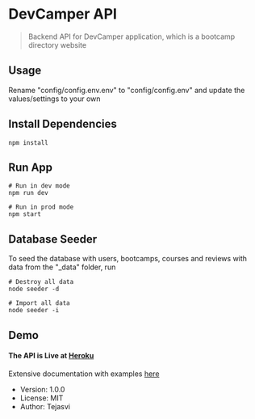 # DevCamper API

> Backend API for DevCamper application, which is a bootcamp directory website

## Usage

Rename "config/config.env.env" to "config/config.env" and update the values/settings to your own

## Install Dependencies

```
npm install
```

## Run App

```
# Run in dev mode
npm run dev

# Run in prod mode
npm start
```

## Database Seeder

To seed the database with users, bootcamps, courses and reviews with data from the "\_data" folder, run

```
# Destroy all data
node seeder -d

# Import all data
node seeder -i
```

## Demo

#### The API is Live at [Heroku](https://devcamper-api-webapp.herokuapp.com/)

Extensive documentation with examples [here](https://documenter.getpostman.com/view/13991317/TVzPneE4)

- Version: 1.0.0
- License: MIT
- Author: Tejasvi
